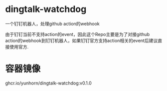 # dingtalk-watchdog
一个钉钉机器人，处理github action的webhook

由于钉钉当前不支持action的event，因此这个Repo主要是为了对接github action的webhook到钉钉机器人，如果钉钉官方支持action相关的event后建议直接使用官方.  

# 容器镜像  

ghcr.io/yunhorn/dingtalk-watchdog:v0.1.0